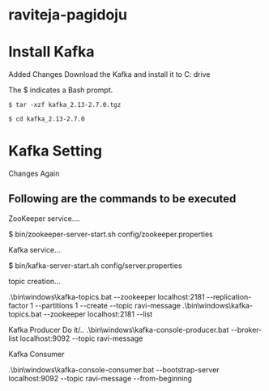# raviteja-pagidoju
# Install Kafka
Added Changes
Download the Kafka and install it to C: drive

The $ indicates a Bash prompt.

```$ tar -xzf kafka_2.13-2.7.0.tgz```

```$ cd kafka_2.13-2.7.0```

# Kafka Setting
Changes Again
## Following are the commands to be executed

ZooKeeper service....

$ bin/zookeeper-server-start.sh config/zookeeper.properties

Kafka service...

$ bin/kafka-server-start.sh config/server.properties

topic creation...

.\bin\windows\kafka-topics.bat --zookeeper localhost:2181 --replication-factor 1 --partitions 1 --create --topic ravi-message
.\bin\windows\kafka-topics.bat --zookeeper localhost:2181 --list

Kafka Producer 
Do it/..
.\bin\windows\kafka-console-producer.bat --broker-list localhost:9092 --topic ravi-message

 Kafka Consumer

.\bin\windows\kafka-console-consumer.bat --bootstrap-server localhost:9092 --topic ravi-message --from-beginning
